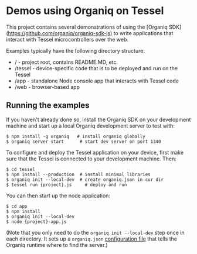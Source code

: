 # Demos using Organiq on Tessel

This project contains several demonstrations of using the [Organiq SDK]
(https://github.com/organiq/organiq-sdk-js) to write applications that interact
with Tessel microcontrollers over the web.

Examples typically have the following directory structure:

*   / - project root, contains README.MD, etc.
*   /tessel - device-specific code that is to be deployed and run on the Tessel
*   /app - standalone Node console app that interacts with Tessel code
*   /web - browser-based app

## Running the examples

If you haven't already done so, install the Organiq SDK on your development
machine and start up a local Organiq development server to test with:

    $ npm install -g organiq   # install organiq globally
    $ organiq server start      # start dev server on port 1340

To configure and deploy the Tessel application on your device, first make sure
that the Tessel is connected to your development machine. Then:

    $ cd tessel
    $ npm install --production  # install minimal libraries
    $ organiq init --local-dev  # create organiq.json in cur dir
    $ tessel run {project}.js     # deploy and run

You can then start up the node application:

    $ cd app
    $ npm install
    $ organiq init --local-dev
    $ node {project}-app.js

(Note that you only need to do the `organiq init --local-dev` step once in each
directory. It sets up a `organiq.json` [configuration file](http://organiq-tessel.readthedocs.org/en/latest/configuration/)
that tells the Organiq runtime where to find the server.)


